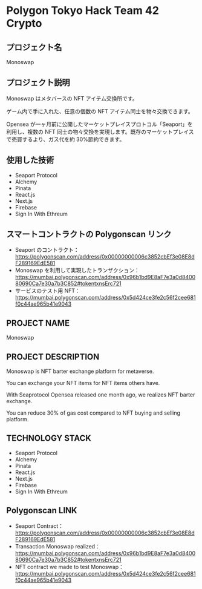 # Polygon Tokyo Hack Team 42 Crypto

## プロジェクト名

Monoswap

## プロジェクト説明

Monoswap はメタバースの NFT アイテム交換所です。

ゲーム内で手に入れた、任意の個数の NFT アイテム同士を物々交換できます。

Opensea が一ヶ月前に公開したマーケットプレイスプロトコル「Seaport」を利用し、複数の NFT 同士の物々交換を実現します。既存のマーケットプレイスで売買するより、ガス代を約 30%節約できます。

## 使用した技術

- Seaport Protocol
- Alchemy
- Pinata
- React.js
- Next.js
- Firebase
- Sign In With Ethreum

## スマートコントラクトの Polygonscan リンク

- Seaport のコントラクト：https://polygonscan.com/address/0x00000000006c3852cbEf3e08E8dF289169EdE581
- Monoswap を利用して実現したトランザクション：https://mumbai.polygonscan.com/address/0x96b1bd9E8aF7e3a0d840080690Ca7e30a7b3C852#tokentxnsErc721
- サービスのテスト用 NFT：https://mumbai.polygonscan.com/address/0x5d424ce3fe2c56f2cee681f0c44ae965b41e9043

## PROJECT NAME

Monoswap

## PROJECT DESCRIPTION

Monoswap is NFT barter exchange platform for metaverse.

You can exchange your NFT items for NFT items others have.

With Seaprotocol Opensea released one month ago, we realizes NFT barter exchange.

You can reduce 30% of gas cost compared to NFT buying and selling platform.

## TECHNOLOGY STACK

- Seaport Protocol
- Alchemy
- Pinata
- React.js
- Next.js
- Firebase
- Sign In With Ethreum

## Polygonscan LINK

- Seaport Contract：https://polygonscan.com/address/0x00000000006c3852cbEf3e08E8dF289169EdE581
- Transaction Monoswap realized：https://mumbai.polygonscan.com/address/0x96b1bd9E8aF7e3a0d840080690Ca7e30a7b3C852#tokentxnsErc721
- NFT contract we made to test Monoswap：https://mumbai.polygonscan.com/address/0x5d424ce3fe2c56f2cee681f0c44ae965b41e9043
